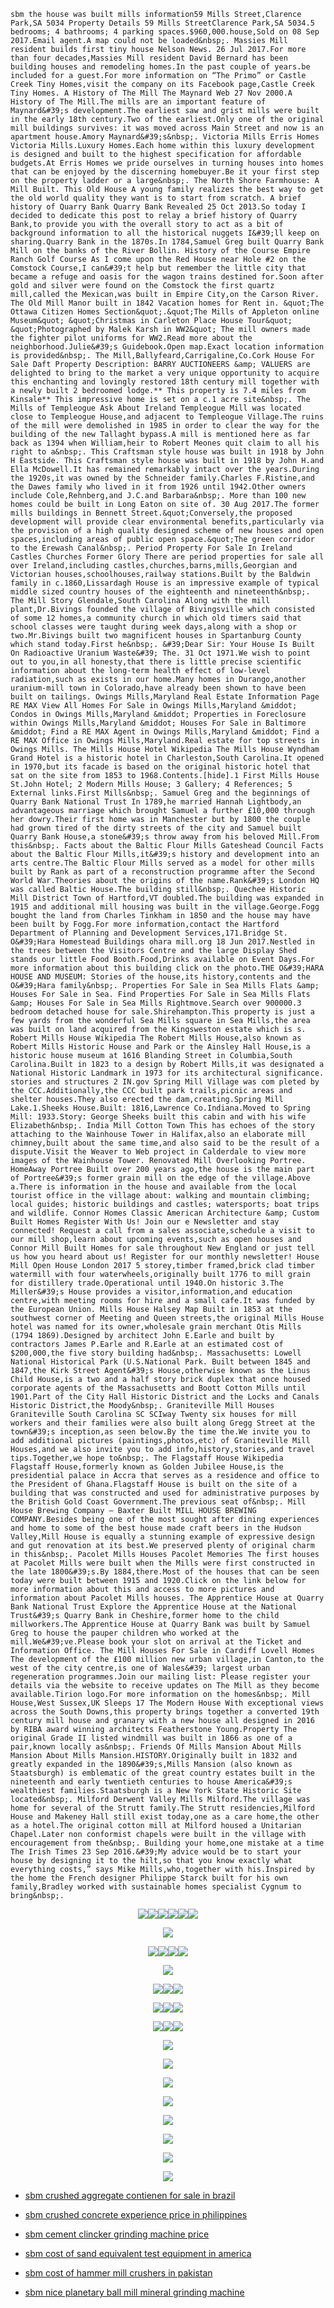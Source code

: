 
```
sbm the house was built mills information59 Mills Street,Clarence Park,SA 5034 Property Details 59 Mills StreetClarence Park,SA 5034.5 bedrooms; 4 bathrooms; 4 parking spaces.$960,000.house,Sold on 08 Sep 2017.Email agent.A map could not be loaded&nbsp;. Massies Mill resident builds first tiny house Nelson News. 26 Jul 2017.For more than four decades,Massies Mill resident David Bernard has been building houses and remodeling homes.In the past couple of years.be included for a guest.For more information on “The Primo” or Castle Creek Tiny Homes,visit the company on its Facebook page,Castle Creek Tiny Homes. A History of The Mill The Maynard Web 27 Nov 2000.A History of The Mill.The mills are an important feature of Maynard&#39;s development.The earliest saw and grist mills were built in the early 18th century.Two of the earliest.Only one of the original mill buildings survives: it was moved across Main Street and now is an apartment house.Amory Maynard&#39;s&nbsp;. Victoria Mills Erris Homes Victoria Mills.Luxury Homes.Each home within this luxury development is designed and built to the highest specification for affordable budgets.At Erris Homes we pride ourselves in turning houses into homes that can be enjoyed by the discerning homebuyer.Be it your first step on the property ladder or a large&nbsp;. The North Shore Farmhouse: A Mill Built. This Old House A young family realizes the best way to get the old world quality they want is to start from scratch. A brief history of Quarry Bank Quarry Bank Revealed 25 Oct 2013.So today I decided to dedicate this post to relay a brief history of Quarry Bank,to provide you with the overall story to act as a bit of background information to all the historical nuggets I&#39;ll keep on sharing.Quarry Bank in the 1870s.In 1784,Samuel Greg built Quarry Bank Mill on the banks of the River Bollin. History of the Course Empire Ranch Golf Course As I come upon the Red House near Hole #2 on the Comstock Course,I can&#39;t help but remember the little city that became a refuge and oasis for the wagon trains destined for.Soon after gold and silver were found on the Comstock the first quartz mill,called the Mexican,was built in Empire City,on the Carson River. The Old Mill Manor built in 1842 Vacation homes for Rent in. &quot;The Ottawa Citizen Homes Section&quot;.&quot;The Mills of Appleton online Museum&quot; &quot;Christmas in Carleton Place House Tour&quot; &quot;Photographed by Malek Karsh in WW2&quot; The mill owners made the fighter pilot uniforms for WW2.Read more about the neighborhood.Julie&#39;s Guidebook.Open map.Exact location information is provided&nbsp;. The Mill,Ballyfeard,Carrigaline,Co.Cork House For Sale Daft Property Description: BARRY AUCTIONEERS &amp; VALUERS are delighted to bring to the market a very unique opportunity to acquire this enchanting and lovingly restored 18th century mill together with a newly built 2 bedroomed lodge.** This property is 7.4 miles from Kinsale** This impressive home is set on a c.1 acre site&nbsp;. The Mills of Templeogue Ask About Ireland Templeogue Mill was located close to Templeogue House,and adjacent to Templeogue Village.The ruins of the mill were demolished in 1985 in order to clear the way for the building of the new Tallaght bypass.A mill is mentioned here as far back as 1394 when William,heir to Robert Meones quit claim to all his right to a&nbsp;. This Craftsman style house was built in 1918 by John H Eastside. This Craftsman style house was built in 1918 by John H.and Ella McDowell.It has remained remarkably intact over the years.During the 1920s,it was owned by the Schneider family.Charles F.Ristine,and the Dawes family who lived in it from 1926 until 1942.Other owners include Cole,Rehnberg,and J.C.and Barbara&nbsp;. More than 100 new homes could be built in Long Eaton on site of. 30 Aug 2017.The former mills buildings in Bennett Street.&quot;Conversely,the proposed development will provide clear environmental benefits,particularly via the provision of a high quality designed scheme of new houses and open spaces,including areas of public open space.&quot;The green corridor to the Erewash Canal&nbsp;. Period Property For Sale In Ireland Castles Churches Former Glory There are period properties for sale all over Ireland,including castles,churches,barns,mills,Georgian and Victorian houses,schoolhouses,railway stations.Built by the Baldwin family in c.1860,Lissardagh House is an impressive example of typical middle sized country houses of the eighteenth and nineteenth&nbsp;. The Mill Story Glendale,South Carolina Along with the mill plant,Dr.Bivings founded the village of Bivingsville which consisted of some 12 homes,a community church in which old timers said that school classes were taught during week days,along with a shop or two.Mr.Bivings built two magnificent houses in Spartanburg County which stand today.First he&nbsp;. &#39;Dear Sir: Your House Is Built On Radioactive Uranium Waste&#39; The. 31 Oct 1971.We wish to point out to you,in all honesty,that there is little precise scientific information about the long‐term health effect of low‐level radiation,such as exists in our home.Many homes in Durango,another uranium‐mill town in Colorado,have already been shown to have been built on tailings. Owings Mills,Maryland Real Estate Information Page RE MAX View All Homes For Sale in Owings Mills,Maryland &middot; Condos in Owings Mills,Maryland &middot; Properties in Foreclosure within Owings Mills,Maryland &middot; Houses For Sale in Baltimore &middot; Find a RE MAX Agent in Owings Mills,Maryland &middot; Find a RE MAX Office in Owings Mills,Maryland.Real estate for top streets in Owings Mills. The Mills House Hotel Wikipedia The Mills House Wyndham Grand Hotel is a historic hotel in Charleston,South Carolina.It opened in 1970,but its facade is based on the original historic hotel that sat on the site from 1853 to 1968.Contents.[hide].1 First Mills House St.John Hotel; 2 Modern Mills House; 3 Gallery; 4 References; 5 External links.First Mills&nbsp;. Samuel Greg and the beginnings of Quarry Bank National Trust In 1789,he married Hannah Lightbody,an advantageous marriage which brought Samuel a further £10,000 through her dowry.Their first home was in Manchester but by 1800 the couple had grown tired of the dirty streets of the city and Samuel built Quarry Bank House,a stone&#39;s throw away from his beloved Mill.From this&nbsp;. Facts about the Baltic Flour Mills Gateshead Council Facts about the Baltic Flour Mills,it&#39;s history and development into an arts centre.The Baltic Flour Mills served as a model for other mills built by Rank as part of a reconstruction programme after the Second World War.Theories about the origins of the name.Rank&#39;s London HQ was called Baltic House.The building still&nbsp;. Quechee Historic Mill District Town of Hartford,VT doubled.The building was expanded in 1915 and additional mill housing was built in the village.George.Fogg bought the land from Charles Tinkham in 1850 and the house may have been built by Fogg.For more information,contact the Hartford Department of Planning and Development Services,171.Bridge St. O&#39;Hara Homestead Buildings ohara mill.org 18 Jun 2017.Nestled in the trees between the Visitors Centre and the large Display Shed stands our little Food Booth.Food,Drinks available on Event Days.For more information about this building click on the photo.THE O&#39;HARA HOUSE AND MUSEUM: Stories of the house,its history,contents and the O&#39;Hara family&nbsp;. Properties For Sale in Sea Mills Flats &amp; Houses For Sale in Sea. Find Properties For Sale in Sea Mills Flats &amp; Houses For Sale in Sea Mills Rightmove.Search over 900000.3 bedroom detached house for sale.Shirehampton.This property is just a few yards from the wonderful Sea Mills square in Sea Mills,the area was built on land acquired from the Kingsweston estate which is s. Robert Mills House Wikipedia The Robert Mills House,also known as Robert Mills Historic House and Park or the Ainsley Hall House,is a historic house museum at 1616 Blanding Street in Columbia,South Carolina.Built in 1823 to a design by Robert Mills,it was designated a National Historic Landmark in 1973 for its architectural significance. stories and structures 2 IN.gov Spring Mill Village was com pleted by the CCC.Additionally,the CCC built park trails,picnic areas and shelter houses.They also erected the dam,creating.Spring Mill Lake.1.Sheeks House.Built: 1816,Lawrence Co.Indiana.Moved to Spring Mill: 1933.Story: George Sheeks built this cabin and with his wife Elizabeth&nbsp;. India Mill Cotton Town This has echoes of the story attaching to the Wainhouse Tower in Halifax,also an elaborate mill chimney,built about the same time,and also said to be the result of a dispute.Visit the Weaver to Web project in Calderdale to view more images of the Wainhouse Tower. Renovated Mill Overlooking Portree. HomeAway Portree Built over 200 years ago,the house is the main part of Portree&#39;s former grain mill on the edge of the village.Above a.There is information in the house and available from the local tourist office in the village about: walking and mountain climbing; local guides; historic buildings and castles; watersports; boat trips and wildlife. Connor Homes Classic American Architecture &amp; Custom Built Homes Register With Us! Join our e Newsletter and stay connected! Request a call from a sales associate,schedule a visit to our mill shop,learn about upcoming events,such as open houses and Connor Mill Built Homes for sale throughout New England or just tell us how you heard about us! Register for our monthly newsletter! House Mill Open House London 2017 5 storey,timber framed,brick clad timber watermill with four waterwheels,originally built 1776 to mill grain for distillery trade.Operational until 1940.On historic 3.The Miller&#39;s House provides a visitor,information,and education centre,with meeting rooms for hire and a small cafe.It was funded by the European Union. Mills House Halsey Map Built in 1853 at the southwest corner of Meeting and Queen streets,the original Mills House hotel was named for its owner,wholesale grain merchant Otis Mills (1794 1869).Designed by architect John E.Earle and built by contractors James P.Earle and R.Earle at an estimated cost of $200,000,the five story building had&nbsp;. Massachusetts: Lowell National Historical Park (U.S.National Park. Built between 1845 and 1847,the Kirk Street Agent&#39;s House,otherwise known as the Linus Child House,is a two and a half story brick duplex that once housed corporate agents of the Massachusetts and Boott Cotton Mills until 1901.Part of the City Hall Historic District and the Locks and Canals Historic District,the Moody&nbsp;. Graniteville Mill Houses Graniteville South Carolina SC SCIway Twenty six houses for mill workers and their families were also built along Gregg Street at the town&#39;s inception,as seen below.By the time the.We invite you to add additional pictures (paintings,photos,etc) of Graniteville Mill Houses,and we also invite you to add info,history,stories,and travel tips.Together,we hope to&nbsp;. The Flagstaff House Wikipedia Flagstaff House,formerly known as Golden Jubilee House,is the presidential palace in Accra that serves as a residence and office to the President of Ghana.Flagstaff House is built on the site of a building that was constructed and used for administrative purposes by the British Gold Coast Government.The previous seat of&nbsp;. Mill House Brewing Company — Baxter Built MILL HOUSE BREWING COMPANY.Besides being one of the most sought after dining experiences and home to some of the best house made craft beers in the Hudson Valley,Mill House is equally a stunning example of expressive design and gut renovation at its best.We preserved plenty of original charm in this&nbsp;. Pacolet Mills Houses Pacolet Memories The first houses at Pacolet Mills were built when the Mills were first constructed in the late 1800&#39;s.By 1884,there.Most of the houses that can be seen today were built between 1915 and 1920.Click on the link below for more information about this and access to more pictures and information about Pacolet Mills houses. The Apprentice House at Quarry Bank National Trust Explore the Apprentice House at the National Trust&#39;s Quarry Bank in Cheshire,former home to the child millworkers.The Apprentice House at Quarry Bank was built by Samuel Greg to house the pauper children who worked at the mill.We&#39;ve.Please book your slot on arrival at the Ticket and Information Office. The Mill Houses For Sale in Cardiff Lovell Homes The development of the £100 million new urban village,in Canton,to the west of the city centre,is one of Wales&#39; largest urban regeneration programmes.Join our mailing list: Please register your details via the website to receive updates on The Mill as they become available.Tirion logo.For more information on the homes&nbsp;. Mill House,West Sussex,UK Sleeps 17 The Modern House With exceptional views across the South Downs,this property brings together a converted 19th century mill house and granary with a new house all designed in 2016 by RIBA award winning architects Featherstone Young.Property The original Grade II listed windmill was built in 1866 as one of a pair,known locally as&nbsp;. Friends Of Mills Mansion About Mills Mansion About Mills Mansion.HISTORY.Originally built in 1832 and greatly expanded in the 1890&#39;s,Mills Mansion (also known as Staatsburgh) is emblematic of the great country estates built in the nineteenth and early twentieth centuries to house America&#39;s wealthiest families.Staatsburgh is a New York State Historic Site located&nbsp;. Milford Derwent Valley Mills Milford.The village was home for several of the Strutt family.The Strutt residencies,Milford House and Makeney Hall still exist today,one as a care home,the other as a hotel.The original cotton mill at Milford housed a Unitarian Chapel.Later non conformist chapels were built in the village with encouragement from the&nbsp;. Building your home,one mistake at a time The Irish Times 23 Sep 2016.&#39;My advice would be to start your house by designing it to the hilt,so that you know exactly what everything costs,” says Mike Mills,who,together with his.Inspired by the home the French designer Philippe Starck built for his own family,Bradley worked with sustainable homes specialist Cygnum to bring&nbsp;. 
```

<div align="center">
  
<a rel="nofollow" href="https://m.shibang-china.com?f=github&k=sbm+the+house+was+built+mills+information"><img src="https://static.shibang-china.com/en/l.png"></a><img src="https://static.shibang-china.com/en/hw.png"><a rel="nofollow" href="https://m.shibang-china.com/product/?f=github&k=sbm+the+house+was+built+mills+information"><img src="https://static.shibang-china.com/en/p.png"></a><a rel="nofollow" href="https://m.shibang-china.com/cases/?f=github&k=sbm+the+house+was+built+mills+information"><img src="https://static.shibang-china.com/en/c.png"></a><a rel="nofollow" href="https://m.shibang-china.com/news/?f=github&k=sbm+the+house+was+built+mills+information"><img src="https://static.shibang-china.com/en/n.png"></a><a rel="nofollow" href="https://m.shibang-china.com?f=github&k=sbm+the+house+was+built+mills+information"><img src="https://static.shibang-china.com/en/m.png"></a>

<a rel="nofollow" href="https://m.shibang-china.com/product/?f=github&k=sbm+the+house+was+built+mills+information"><img src="https://static.shibang-china.com/en/b.jpg"></a>
  
<a rel="nofollow" href="https://m.shibang-china.com/solution-aggregate.html?f=github&k=sbm+the+house+was+built+mills+information"><img src="https://static.shibang-china.com/en/a.jpg"></a><a rel="nofollow" href="https://m.shibang-china.com/solution-mine.html?f=github&k=sbm+the+house+was+built+mills+information"><img src="https://static.shibang-china.com/en/m.jpg"></a><a rel="nofollow" href="https://m.shibang-china.com/solution-mill.html?f=github&k=sbm+the+house+was+built+mills+information"><img src="https://static.shibang-china.com/en/g.jpg"></a><a rel="nofollow" href="https://m.shibang-china.com/solution-epc.html?f=github&k=sbm+the+house+was+built+mills+information"><img src="https://static.shibang-china.com/en/e.jpg"></a>

<a rel="nofollow" href="https://m.shibang-china.com/product/?f=github&k=sbm+the+house+was+built+mills+information"><img src="https://static.shibang-china.com/en/a-p.png"></a>

<a rel="nofollow" href="https://m.shibang-china.com/product/crusher/c6x.html?f=github&k=sbm+the+house+was+built+mills+information"><img src="https://static.shibang-china.com/en/j.jpg"></a><a rel="nofollow" href="https://m.shibang-china.com/product/crusher/ci5x.html?f=github&k=sbm+the+house+was+built+mills+information"><img src="https://static.shibang-china.com/en/i.jpg"></a><a rel="nofollow" href="https://m.shibang-china.com/product/crusher/hst.html?f=github&k=sbm+the+house+was+built+mills+information"><img src="https://static.shibang-china.com/en/c.jpg"></a>

<a rel="nofollow" href="https://m.shibang-china.com/product/mill/mtw.html?f=github&k=sbm+the+house+was+built+mills+information"><img src="https://static.shibang-china.com/en/mtw.jpg"></a><a rel="nofollow" href="https://m.shibang-china.com/product/mill/scm.html?f=github&k=sbm+the+house+was+built+mills+information"><img src="https://static.shibang-china.com/en/scm.jpg"></a><a rel="nofollow" href="https://m.shibang-china.com/product/mill/lm.html?f=github&k=sbm+the+house+was+built+mills+information"><img src="https://static.shibang-china.com/en/lm.jpg"></a>

<a rel="nofollow" href="https://m.shibang-china.com/product/sand/vsi6x.html?f=github&k=sbm+the+house+was+built+mills+information"><img src="https://static.shibang-china.com/en/6x.jpg"></a><a rel="nofollow" href="https://m.shibang-china.com/product/sand/vu.html?f=github&k=sbm+the+house+was+built+mills+information"><img src="https://static.shibang-china.com/en/vu.jpg"></a><a rel="nofollow" href="https://m.shibang-china.com/product/mobile/klun.html?f=github&k=sbm+the+house+was+built+mills+information"><img src="https://static.shibang-china.com/en/k.jpg"></a>

<a rel="nofollow" href="https://m.shibang-china.com/cases/?f=github&k=sbm+the+house+was+built+mills+information"><img src="https://static.shibang-china.com/en/case.png"></a>

<a rel="nofollow" href="https://m.shibang-china.com/cases/aggregate/202.html?f=github&k=sbm+the+house+was+built+mills+information"><img src="https://static.shibang-china.com/en/c-1.jpg"></a>

<a rel="nofollow" href="https://m.shibang-china.com/cases/aggregate/203.html?f=github&k=sbm+the+house+was+built+mills+information"><img src="https://static.shibang-china.com/en/c-2.jpg"></a>

<a rel="nofollow" href="https://m.shibang-china.com/cases/mill/123.html?f=github&k=sbm+the+house+was+built+mills+information"><img src="https://static.shibang-china.com/en/c-3.jpg"></a>

<a rel="nofollow" href="https://m.shibang-china.com/contact_us.html?f=github&k=sbm+the+house+was+built+mills+information"><img src="https://static.shibang-china.com/en/contact.png"></a>

<a rel="nofollow" href="https://swt.shibang-china.com/?f=github&k=sbm+the+house+was+built+mills+information"><img src="https://static.shibang-china.com/en/chat.png"></a>

<a rel="nofollow" href="https://whatsapp.shibangsoft.com/WhatsApp.php?f=github&k=sbm+the+house+was+built+mills+information"><img src="https://static.shibang-china.com/en/whatsapp.png"></a>

<a rel="nofollow" href="https://m.shibang-china.com/?f=github&k=sbm+the+house+was+built+mills+information"><img src="https://static.shibang-china.com/en/website.png"></a>

</div>


* [sbm crushed aggregate contienen for sale in brazil](sbm%20crushed%20aggregate%20contienen%20for%20sale%20in%20brazil.md)

* [sbm crushed concrete experience price in philippines](sbm%20crushed%20concrete%20experience%20price%20in%20philippines.md)

* [sbm cement clincker grinding machine price](sbm%20cement%20clincker%20grinding%20machine%20price.md)

* [sbm cost of sand equivalent test equipment in america](sbm%20cost%20of%20sand%20equivalent%20test%20equipment%20in%20america.md)

* [sbm cost of hammer mill crushers in pakistan](sbm%20cost%20of%20hammer%20mill%20crushers%20in%20pakistan.md)

* [sbm nice planetary ball mill mineral grinding machine](sbm%20nice%20planetary%20ball%20mill%20mineral%20grinding%20machine.md)